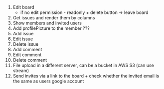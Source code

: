 1. Edit board
   * if no edit permission - readonly + delete button -> leave board
2. Get issues and render them by columns
3. Show members and invited users
4. Add profilePicture to the member ???
5. Add issue
6. Edit issue
7. Delete issue
8. Add comment
9. Edit comment
10. Delete comment
11. File upload in a different server, can be a bucket in AWS S3 (can use stream)
12. Send invites via a link to the board + check whether the invited email is the same as users google account
